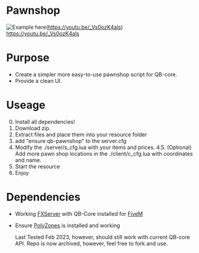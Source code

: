 # Pawnshop

![Example here](https://img.youtube.com/vi/_Vs0ozK4als/maxresdefault.jpg)(https://youtu.be/_Vs0ozK4als)
https://youtu.be/_Vs0ozK4als

# Purpose
- Create a simpler more easy-to-use pawnshop script for QB-core.
- Provide a clean UI.

# Useage
0. Install all dependencies!
1. Download zip.
2. Extract files and place them into your resource folder
3. add "ensure qb-pawnshop" to the server.cfg
4. Modify the ./server/s_cfg.lua with your items and prices.
4.5. (Optional) Add more pawn shop locations in the ./client/c_cfg.lua with coordinates and name. 
6. Start the resource
7. Enjoy

# Dependencies 
- Working [FXServer](https://docs.fivem.net/docs/server-manual/setting-up-a-server/) with QB-Core installed for [FiveM](https://fivem.net/)
- Ensure [PolyZones](https://github.com/mkafrin/PolyZone) is installed and working

  Last Tested Feb 2023, however, should still work with current QB-core API. Repo is now archived, however, feel free to fork and use.
